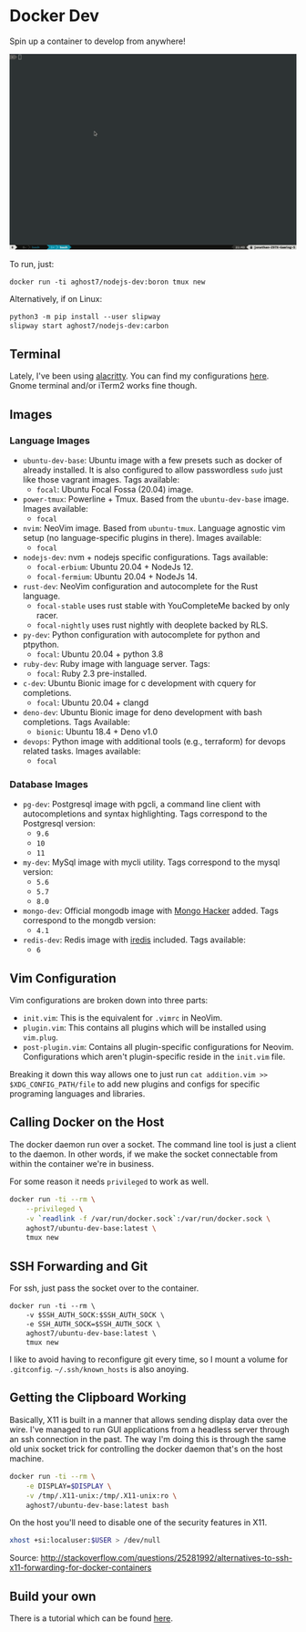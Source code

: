 # Docker Dev
Spin up a container to develop from anywhere!

![docker-dev](https://raw.githubusercontent.com/AGhost-7/docker-dev/assets/demo.gif)

To run, just:
```
docker run -ti aghost7/nodejs-dev:boron tmux new
```

Alternatively, if on Linux:
```
python3 -m pip install --user slipway
slipway start aghost7/nodejs-dev:carbon
```

## Terminal
Lately, I've been using [alacritty][alacritty]. You can find my configurations
[here][alacritty_config]. Gnome terminal and/or iTerm2 works fine though.

[alacritty]: https://github.com/jwilm/alacritty
[alacritty_config]: https://github.com/AGhost-7/dotfiles/tree/master/alacritty

## Images

### Language Images
- `ubuntu-dev-base`: Ubuntu image with a few presets such as docker of
already installed. It is also configured to allow passwordless `sudo` just like
those vagrant images. Tags available:
	- `focal`: Ubuntu Focal Fossa (20.04) image.
- `power-tmux`: Powerline + Tmux. Based from the `ubuntu-dev-base` image.
Images available:
	- `focal`
- `nvim`: NeoVim image. Based from `ubuntu-tmux`. Language agnostic vim
setup (no language-specific plugins in there). Images available:
	- `focal`
- `nodejs-dev`: nvm + nodejs specific configurations. Tags available:
	- `focal-erbium`: Ubuntu 20.04 + NodeJs 12.
    - `focal-fermium`: Ubuntu 20.04 + NodeJs 14.
- `rust-dev`: NeoVim configuration and autocomplete for the Rust language. 
	- `focal-stable` uses rust stable with YouCompleteMe backed by only racer.
	- `focal-nightly` uses rust nightly with deoplete backed by RLS.
- `py-dev`: Python configuration with autocomplete for python and ptpython.
	- `focal`: Ubuntu 20.04 + python 3.8
- `ruby-dev`: Ruby image with language server. Tags:
	- `focal`: Ruby 2.3 pre-installed.
- `c-dev`: Ubuntu Bionic image for c development with cquery for completions.
	- `focal`: Ubuntu 20.04 + clangd
- `deno-dev`: Ubuntu Bionic image for deno development with bash completions.
Tags Available:
	- `bionic`: Ubuntu 18.4 + Deno v1.0 
- `devops`: Python image with additional tools (e.g., terraform) for devops
related tasks. Images available:
	- `focal`
	
### Database Images
- `pg-dev`: Postgresql image with pgcli, a command line client with
autocompletions and syntax highlighting. Tags correspond to the Postgresql
version:
	- `9.6`
	- `10`
	- `11`
- `my-dev`: MySql image with mycli utility. Tags correspond to the mysql
version:
	- `5.6`
	- `5.7`
	- `8.0`
- `mongo-dev`: Official mongodb image with [Mongo Hacker][mongo_hacker] added.
Tags correspond to the mongdb version:
	- `4.1`
- `redis-dev`: Redis image with [iredis][iredis] included. Tags available:
	- `6`

[mongo_hacker]: https://github.com/TylerBrock/mongo-hacker
[iredis]: https://github.com/laixintao/iredis

## Vim Configuration
Vim configurations are broken down into three parts:
- `init.vim`: This is the equivalent for `.vimrc` in NeoVim.
- `plugin.vim`: This contains all plugins which will be installed using 
`vim.plug`.
- `post-plugin.vim`: Contains all plugin-specific configurations for Neovim.
Configurations which aren't plugin-specific reside in the `init.vim` file.

Breaking it down this way allows one to just run
`cat addition.vim >> $XDG_CONFIG_PATH/file` to add new plugins and configs for
specific programing languages and libraries.

## Calling Docker on the Host
The docker daemon run over a socket. The command line tool is just a client to
the daemon. In other words, if we make the socket connectable from within the
container we're in business.

For some reason it needs `privileged` to work as well.
```bash
docker run -ti --rm \
	--privileged \
	-v `readlink -f /var/run/docker.sock`:/var/run/docker.sock \
	aghost7/ubuntu-dev-base:latest \
	tmux new
```

## SSH Forwarding and Git
For ssh, just pass the socket over to the container.
```
docker run -ti --rm \
	-v $SSH_AUTH_SOCK:$SSH_AUTH_SOCK \
	-e SSH_AUTH_SOCK=$SSH_AUTH_SOCK \
	aghost7/ubuntu-dev-base:latest \
	tmux new
```
I like to avoid having to reconfigure git every time, so I mount a volume for
`.gitconfig`. `~/.ssh/known_hosts` is also anoying.

## Getting the Clipboard Working
Basically, X11 is built in a manner that allows sending display data over the
wire. I've managed to run GUI applications from a headless server through an
ssh connection in the past. The way I'm doing this is through the same old
unix socket trick for controlling the docker daemon that's on the host machine.

```bash
docker run -ti --rm \
	-e DISPLAY=$DISPLAY \
	-v /tmp/.X11-unix:/tmp/.X11-unix:ro \
	aghost7/ubuntu-dev-base:latest bash
```

On the host you'll need to disable one of the security features in X11.
```bash
xhost +si:localuser:$USER > /dev/null
```

Source: http://stackoverflow.com/questions/25281992/alternatives-to-ssh-x11-forwarding-for-docker-containers

## Build your own
There is a tutorial which can be found [here](tutorial/readme.md).
